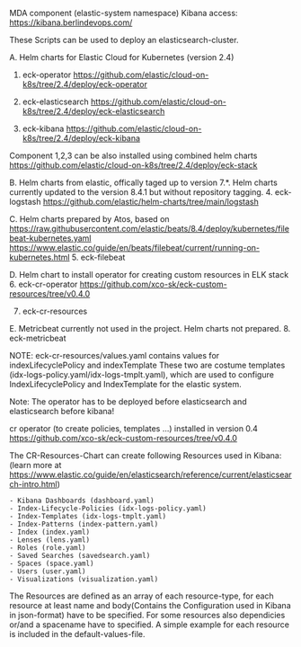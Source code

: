 MDA component (elastic-system namespace)
Kibana access: https://kibana.berlindevops.com/

These Scripts can be used to deploy an elasticsearch-cluster.

A. Helm charts for Elastic Cloud for Kubernetes (version 2.4)
1. eck-operator
https://github.com/elastic/cloud-on-k8s/tree/2.4/deploy/eck-operator

2. eck-elasticsearch
https://github.com/elastic/cloud-on-k8s/tree/2.4/deploy/eck-elasticsearch

3. eck-kibana
https://github.com/elastic/cloud-on-k8s/tree/2.4/deploy/eck-kibana

Component 1,2,3 can be also installed using combined helm charts
https://github.com/elastic/cloud-on-k8s/tree/2.4/deploy/eck-stack

B. Helm charts from elastic, offically taged up to version 7.*.
Helm charts currently updated to the version 8.4.1 but without repository tagging.
4. eck-logstash
https://github.com/elastic/helm-charts/tree/main/logstash

C. Helm charts prepared by Atos, based on 
https://raw.githubusercontent.com/elastic/beats/8.4/deploy/kubernetes/filebeat-kubernetes.yaml
https://www.elastic.co/guide/en/beats/filebeat/current/running-on-kubernetes.html
5. eck-filebeat

D. Helm chart to install operator for creating custom resources in ELK stack 
6. eck-cr-operator
https://github.com/xco-sk/eck-custom-resources/tree/v0.4.0

7. eck-cr-resources

E. Metricbeat currently not used in the project. Helm charts not prepared.
8. eck-metricbeat

NOTE: eck-cr-resources/values.yaml contains values for indexLifecyclePolicy and indexTemplate
      These two are costume templates (idx-logs-policy.yaml/idx-logs-tmplt.yaml),
      which are used to configure IndexLifecyclePolicy and IndexTemplate for the elastic system.

Note: The operator has to be deployed before elasticsearch and elasticsearch before kibana!

cr operator (to create policies, templates ...) installed in version 0.4
https://github.com/xco-sk/eck-custom-resources/tree/v0.4.0

The CR-Resources-Chart can create following Resources used in Kibana:
(learn more at https://www.elastic.co/guide/en/elasticsearch/reference/current/elasticsearch-intro.html)

    - Kibana Dashboards (dashboard.yaml)
    - Index-Lifecycle-Policies (idx-logs-policy.yaml)
    - Index-Templates (idx-logs-tmplt.yaml)
    - Index-Patterns (index-pattern.yaml)
    - Index (index.yaml)
    - Lenses (lens.yaml)
    - Roles (role.yaml)
    - Saved Searches (savedsearch.yaml)
    - Spaces (space.yaml)
    - Users (user.yaml)
    - Visualizations (visualization.yaml)


The Resources are defined as an array of each resource-type,
for each resource at least name and body(Contains the Configuration used in Kibana in json-format)
have to be specified.
For some resources also dependicies or/and a spacename have to specified.
A simple example for each resource is included in the default-values-file.